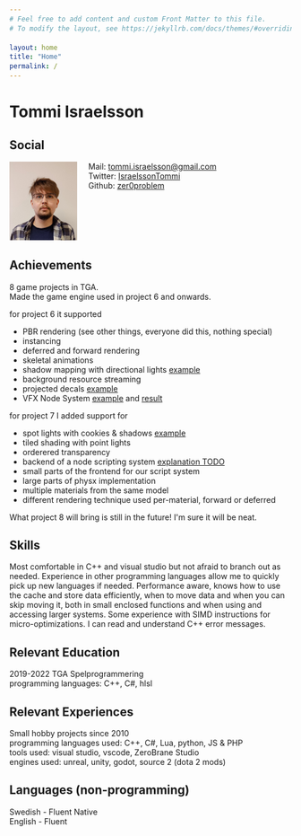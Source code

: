 ```yaml
---
# Feel free to add content and custom Front Matter to this file.
# To modify the layout, see https://jekyllrb.com/docs/themes/#overriding-theme-defaults

layout: home
title: "Home"
permalink: /
---
```


Tommi Israelsson
=======

Social
-----------
<div class="grid" style="display:flex;">
    <div class="col-1-2" style="flex: 1;">
        <img src="images/tommi.png">
    </div>
    <div class="col-1-2" style="flex: 3; margin-left:20px;">
        Mail: <a href="mailto:tommi.israelsson@gmail.com">tommi.israelsson@gmail.com</a><br/>
        Twitter: <a href="https://twitter.com/IsraelssonTommi">IsraelssonTommi</a><br/>
        Github: <a href="https://github.com/zer0problem">zer0problem</a>
    </div>
</div>

Achievements
-----------
8 game projects in TGA.  
Made the game engine used in project 6 and onwards.

for project 6 it supported
* PBR rendering (see other things, everyone did this, nothing special)
* instancing
* deferred and forward rendering
* skeletal animations
* shadow mapping with directional lights [example](images/project6_shadows_deferred.png)
* background resource streaming
* projected decals [example](images/project6_decal_uneven_surface.webm)
* VFX Node System [example](images/project6_effect_editor.png) and [result](images/project6_effect_editor_result.webm)

for project 7 I added support for
* spot lights with cookies & shadows [example](images/project7_spotlight_shadow_and_cookie.webm)
* tiled shading with point lights
* orderered transparency
* backend of a node scripting system [explanation TODO](node_system)
* small parts of the frontend for our script system
* large parts of physx implementation
* multiple materials from the same model
* different rendering technique used per-material, forward or deferred

What project 8 will bring is still in the future! I'm sure it will be neat.

Skills
-----------
Most comfortable in C++ and visual studio but not afraid to branch out as needed.
Experience in other programming languages allow me to quickly pick up new languages if needed.
Performance aware, knows how to use the cache and store data efficiently, when to move data and when you can skip moving it, both in small enclosed functions and when using and accessing larger systems.
Some experience with SIMD instructions for micro-optimizations.
I can read and understand C++ error messages.

Relevant Education
-----------
2019-2022 TGA Spelprogrammering  
programming languages: C++, C#, hlsl

Relevant Experiences
-----------
Small hobby projects since 2010  
programming languages used: C++, C#, Lua, python, JS & PHP  
tools used: visual studio, vscode, ZeroBrane Studio  
engines used: unreal, unity, godot, source 2 (dota 2 mods)  

Languages (non-programming)
-----------
Swedish - Fluent Native  
English - Fluent

